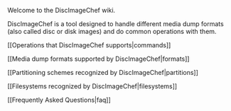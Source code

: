 Welcome to the DiscImageChef wiki.

DiscImageChef is a tool designed to handle different media dump formats (also called disc or disk images) and do common operations with them.

[[Operations that DiscImageChef supports|commands]]

[[Media dump formats supported by DiscImageChef|formats]]

[[Partitioning schemes recognized by DiscImageChef|partitions]]

[[Filesystems recognized by DiscImageChef|filesystems]]

[[Frequently Asked Questions|faq]]